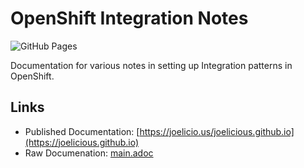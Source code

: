 # OpenShift Integration Notes

![GitHub Pages](https://github.com/joelicious/joelicious.github.io/actions/workflows/github-pages.yml/badge.svg?branch=main&event=push)

Documentation for various notes in setting up Integration patterns in OpenShift.

## Links
* Published Documentation: [https://joelicio.us/joelicious.github.io](https://joelicious.github.io)
* Raw Documenation: [main.adoc](main.adoc)

